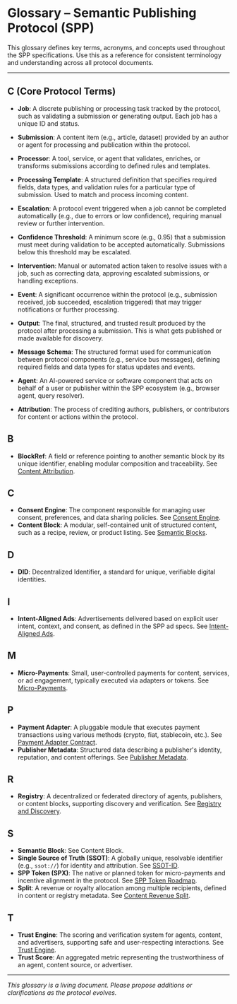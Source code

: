 # Glossary – Semantic Publishing Protocol (SPP)
This glossary defines key terms, acronyms, and concepts used throughout the SPP specifications. Use this as a reference for consistent terminology and understanding across all protocol documents.

---

## C (Core Protocol Terms)

- **Job**: A discrete publishing or processing task tracked by the protocol, such as validating a submission or generating output. Each job has a unique ID and status.
- **Submission**: A content item (e.g., article, dataset) provided by an author or agent for processing and publication within the protocol.
- **Processor**: A tool, service, or agent that validates, enriches, or transforms submissions according to defined rules and templates.
- **Processing Template**: A structured definition that specifies required fields, data types, and validation rules for a particular type of submission. Used to match and process incoming content.
- **Escalation**: A protocol event triggered when a job cannot be completed automatically (e.g., due to errors or low confidence), requiring manual review or further intervention.
- **Confidence Threshold**: A minimum score (e.g., 0.95) that a submission must meet during validation to be accepted automatically. Submissions below this threshold may be escalated.
- **Intervention**: Manual or automated action taken to resolve issues with a job, such as correcting data, approving escalated submissions, or handling exceptions.
- **Event**: A significant occurrence within the protocol (e.g., submission received, job succeeded, escalation triggered) that may trigger notifications or further processing.
- **Output**: The final, structured, and trusted result produced by the protocol after processing a submission. This is what gets published or made available for discovery.
- **Message Schema**: The structured format used for communication between protocol components (e.g., service bus messages), defining required fields and data types for status updates and events.

- **Agent**: An AI-powered service or software component that acts on behalf of a user or publisher within the SPP ecosystem (e.g., browser agent, query resolver).
- **Attribution**: The process of crediting authors, publishers, or contributors for content or actions within the protocol.

## B

- **BlockRef**: A field or reference pointing to another semantic block by its unique identifier, enabling modular composition and traceability. See [Content Attribution](../specs/publishing/content-attribution.md).

## C

- **Consent Engine**: The component responsible for managing user consent, preferences, and data sharing policies. See [Consent Engine](../specs/identity/consent-engine.md).
- **Content Block**: A modular, self-contained unit of structured content, such as a recipe, review, or product listing. See [Semantic Blocks](../specs/publishing/semantic-blocks.md).

## D

- **DID**: Decentralized Identifier, a standard for unique, verifiable digital identities.

## I

- **Intent-Aligned Ads**: Advertisements delivered based on explicit user intent, context, and consent, as defined in the SPP ad specs. See [Intent-Aligned Ads](../specs/ads/intent-aligned-ads.md).

## M

- **Micro-Payments**: Small, user-controlled payments for content, services, or ad engagement, typically executed via adapters or tokens. See [Micro-Payments](../specs/payments/micro-payments.md).

## P

- **Payment Adapter**: A pluggable module that executes payment transactions using various methods (crypto, fiat, stablecoin, etc.). See [Payment Adapter Contract](../specs/payments/payment-adapter-contract.md).
- **Publisher Metadata**: Structured data describing a publisher's identity, reputation, and content offerings. See [Publisher Metadata](../specs/publishing/publisher-metadata.md).

## R

- **Registry**: A decentralized or federated directory of agents, publishers, or content blocks, supporting discovery and verification. See [Registry and Discovery](../specs/spp/registry-and-discovery.md).

## S

- **Semantic Block**: See Content Block.
- **Single Source of Truth (SSOT)**: A globally unique, resolvable identifier (e.g., `ssot://`) for identity and attribution. See [SSOT-ID](../specs/identity/ssot-id.md).
- **SPP Token (SPX)**: The native or planned token for micro-payments and incentive alignment in the protocol. See [SPP Token Roadmap](../specs/payments/spp-token-roadmap.md).
- **Split**: A revenue or royalty allocation among multiple recipients, defined in content or registry metadata. See [Content Revenue Split](../specs/payments/content-revenue-split.md).

## T

- **Trust Engine**: The scoring and verification system for agents, content, and advertisers, supporting safe and user-respecting interactions. See [Trust Engine](../specs/consent-engine/trust-engine.md).
- **Trust Score**: An aggregated metric representing the trustworthiness of an agent, content source, or advertiser.

---

_This glossary is a living document. Please propose additions or clarifications as the protocol evolves._
